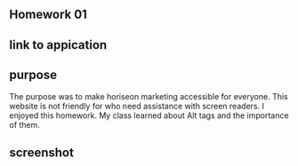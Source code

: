 ## Homework 01
## link to appication

## purpose
The purpose was to make horiseon marketing accessible for everyone. This website is not friendly for who need assistance with screen readers. I enjoyed this homework. My class learned about Alt tags and the importance of them. 
## screenshot
